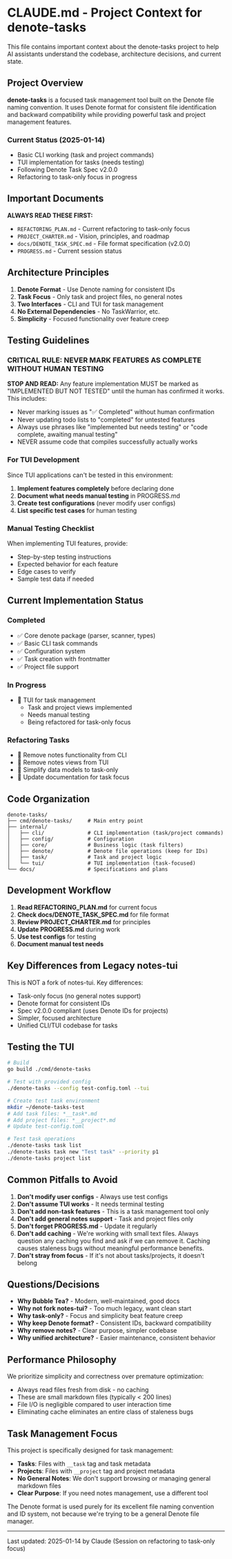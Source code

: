 # CLAUDE.md - Project Context for denote-tasks

This file contains important context about the denote-tasks project to help AI assistants understand the codebase, architecture decisions, and current state.

## Project Overview

**denote-tasks** is a focused task management tool built on the Denote file naming convention. It uses Denote format for consistent file identification and backward compatibility while providing powerful task and project management features.

### Current Status (2025-01-14)

- Basic CLI working (task and project commands)
- TUI implementation for tasks (needs testing)
- Following Denote Task Spec v2.0.0
- Refactoring to task-only focus in progress

## Important Documents

**ALWAYS READ THESE FIRST:**
- `REFACTORING_PLAN.md` - Current refactoring to task-only focus
- `PROJECT_CHARTER.md` - Vision, principles, and roadmap
- `docs/DENOTE_TASK_SPEC.md` - File format specification (v2.0.0)
- `PROGRESS.md` - Current session status

## Architecture Principles

1. **Denote Format** - Use Denote naming for consistent IDs
2. **Task Focus** - Only task and project files, no general notes
3. **Two Interfaces** - CLI and TUI for task management
4. **No External Dependencies** - No TaskWarrior, etc.
5. **Simplicity** - Focused functionality over feature creep

## Testing Guidelines

### CRITICAL RULE: NEVER MARK FEATURES AS COMPLETE WITHOUT HUMAN TESTING

**STOP AND READ:** Any feature implementation MUST be marked as "IMPLEMENTED BUT NOT TESTED" until the human has confirmed it works. This includes:
- Never marking issues as "✅ Completed" without human confirmation
- Never updating todo lists to "completed" for untested features
- Always use phrases like "implemented but needs testing" or "code complete, awaiting manual testing"
- NEVER assume code that compiles successfully actually works

### For TUI Development

Since TUI applications can't be tested in this environment:

1. **Implement features completely** before declaring done
2. **Document what needs manual testing** in PROGRESS.md
3. **Create test configurations** (never modify user configs)
4. **List specific test cases** for human testing

### Manual Testing Checklist

When implementing TUI features, provide:
- Step-by-step testing instructions
- Expected behavior for each feature
- Edge cases to verify
- Sample test data if needed

## Current Implementation Status

### Completed
- ✅ Core denote package (parser, scanner, types)
- ✅ Basic CLI task commands
- ✅ Configuration system
- ✅ Task creation with frontmatter
- ✅ Project file support

### In Progress
- 🚧 TUI for task management
  - Task and project views implemented
  - Needs manual testing
  - Being refactored for task-only focus

### Refactoring Tasks
- 🔄 Remove notes functionality from CLI
- 🔄 Remove notes views from TUI
- 🔄 Simplify data models to task-only
- 🔄 Update documentation for task focus

## Code Organization

```
denote-tasks/
├── cmd/denote-tasks/     # Main entry point
├── internal/
│   ├── cli/              # CLI implementation (task/project commands)
│   ├── config/           # Configuration
│   ├── core/             # Business logic (task filters)
│   ├── denote/           # Denote file operations (keep for IDs)
│   ├── task/             # Task and project logic
│   └── tui/              # TUI implementation (task-focused)
└── docs/                 # Specifications and plans
```

## Development Workflow

1. **Read REFACTORING_PLAN.md** for current focus
2. **Check docs/DENOTE_TASK_SPEC.md** for file format
3. **Review PROJECT_CHARTER.md** for principles
4. **Update PROGRESS.md** during work
5. **Use test configs** for testing
6. **Document manual test needs**

## Key Differences from Legacy notes-tui

This is NOT a fork of notes-tui. Key differences:
- Task-only focus (no general notes support)
- Denote format for consistent IDs
- Spec v2.0.0 compliant (uses Denote IDs for projects)
- Simpler, focused architecture
- Unified CLI/TUI codebase for tasks

## Testing the TUI

```bash
# Build
go build ./cmd/denote-tasks

# Test with provided config
./denote-tasks --config test-config.toml --tui

# Create test task environment
mkdir ~/denote-tasks-test
# Add task files: *__task*.md
# Add project files: *__project*.md
# Update test-config.toml

# Test task operations
./denote-tasks task list
./denote-tasks task new "Test task" --priority p1
./denote-tasks project list
```

## Common Pitfalls to Avoid

1. **Don't modify user configs** - Always use test configs
2. **Don't assume TUI works** - It needs terminal testing
3. **Don't add non-task features** - This is a task management tool only
4. **Don't add general notes support** - Task and project files only
5. **Don't forget PROGRESS.md** - Update it regularly
6. **Don't add caching** - We're working with small text files. Always question any caching you find and ask if we can remove it. Caching causes staleness bugs without meaningful performance benefits.
7. **Don't stray from focus** - If it's not about tasks/projects, it doesn't belong

## Questions/Decisions

- **Why Bubble Tea?** - Modern, well-maintained, good docs
- **Why not fork notes-tui?** - Too much legacy, want clean start
- **Why task-only?** - Focus and simplicity beat feature creep
- **Why keep Denote format?** - Consistent IDs, backward compatibility
- **Why remove notes?** - Clear purpose, simpler codebase
- **Why unified architecture?** - Easier maintenance, consistent behavior

## Performance Philosophy

We prioritize simplicity and correctness over premature optimization:
- Always read files fresh from disk - no caching
- These are small markdown files (typically < 200 lines)
- File I/O is negligible compared to user interaction time
- Eliminating cache eliminates an entire class of staleness bugs

## Task Management Focus

This project is specifically designed for task management:
- **Tasks**: Files with `__task` tag and task metadata
- **Projects**: Files with `__project` tag and project metadata
- **No General Notes**: We don't support browsing or managing general markdown files
- **Clear Purpose**: If you need notes management, use a different tool

The Denote format is used purely for its excellent file naming convention and ID system, not because we're trying to be a general Denote file manager.

---

Last updated: 2025-01-14 by Claude (Session on refactoring to task-only focus)